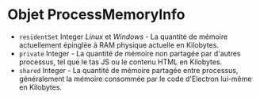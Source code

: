 # Objet ProcessMemoryInfo

* `residentSet` Integer _Linux_ et _Windows_ - La quantité de mémoire actuellement épinglée à  RAM physique actuelle en Kilobytes.
* `private` Integer - La quantité de mémoire non partagée par d'autres processus, tel que le tas JS ou le contenu HTML en Kilobytes.
* `shared` Integer - La quantité de mémoire partagée entre processus, généralement la mémoire consommée par le code d'Electron lui-même en Kilobytes.

